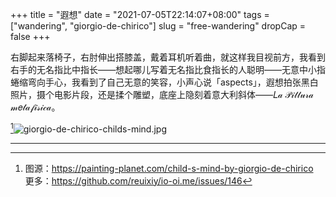+++
title = "遐想"
date = "2021-07-05T22:14:07+08:00"
tags = ["wandering", "giorgio-de-chirico"]
slug = "free-wandering"
dropCap = false
+++

右脚起来落椅子，右肘伸出搭膝盖，戴着耳机听着曲，就这样我目视前方，我看到右手的无名指比中指长——想起哪儿写着无名指比食指长的人聪明——无意中小指蜷缩弯向手心，我看到了自己无意的笑容，小声心说「aspects」，遐想拍张黑白照片，摄个电影片段，还是揉个雕塑，底座上隐刻着意大利斜体——𝐿𝒶 𝒫𝒾𝓉𝓉𝓊𝓇𝒶 𝓂𝑒𝓉𝒶𝒻𝒾𝓈𝒾𝒸𝒶。

[^1]![giorgio-de-chirico-childs-mind.jpg](/images/giorgio-de-chirico-childs-mind.jpg "Child’s mind by Giorgio de Chirico")

---

[^1]: 图源：<https://painting-planet.com/child-s-mind-by-giorgio-de-chirico>  
更多：<https://github.com/reuixiy/io-oi.me/issues/146>
